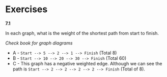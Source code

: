 # Exercises

**7.1**

In each graph, what is the weight of the shortest path from start to finish.

*Check book for graph diagrams*

* A - `Start --> 5 --> 2 --> 1 --> Finish` (Total 8)
* B -  `Start --> 10 --> 20 --> 30 --> Finish` (Total 60)
* C - This graph has a negative weighted edge. Although we can see the path is `Start --> 2 --> 2 --> 2 --> 2 --> Finish` (Total of 8).